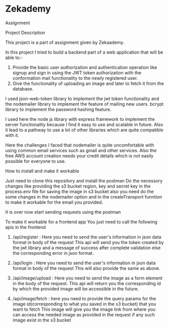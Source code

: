 # Zekademy
Assignment


Project Description

This project is a part of assignment given by Zekaademy.

In this project I tried to build a backend part of a web application that will be able to:-
1. Provide the basic user authorization and authentication operation like signup and sign in using the JWT token authorization with the conformation mail functionality to the newly registered user.
2. Give the functionality of uploading an image and later to fetch it from the database.

I used json-web-token library to implement the jwt token functionality and the nodemailer library to implement the feature of mailing new users. bcrypt library to implement the password hashing feature. 

I used here the node js library with express framework to implement the server functionality because I find it easy to use and scalable in future. Also it lead to a pathway to use a lot of other libraries which are quite compatible with it. 

Here the challenges I faced that nodemailer is quite uncomfortable with using common email services such as gmail and other services. Also the free AWS account creation needs your credit details which is not easily possible for everyone to use.

How to install and make it workable

Just need to clone this repository and install the postman 
Do the necessory changes like providing the s3 bucket region, key and secret key in the process.env file for saving the image in s3 bucket also you need do the some changes in the nodemailer option and in the createTransport funntion to make it workable for the email you provided.

It is over now start sending requests using the postman

To make it workable for a frontend app
You just need to call the following apis in the frontend
1. /api/register : 
Here you need to send the user's information in json data format in body of the request
This api will send you the token created by the jwt library and a message of success after complete validation else the corresponding error in json format.

2. /api/login : Here you need to send the user's information in json data format in body of the request
This will also provide the same as above.

3. /api/image/upload : Here you need to send the image as a form element in the body of the request.
This api will return you the corresponding id by which the provided image will be accessible in the future.

4. /api/image/fetch : here you need to provide the query params for the image id(corresponding to what you saved in the s3 bucket) that you want to fetch
This image will give you the image link from where you can access the needed
image as provided in the request if any such image exist in the s3 bucket
